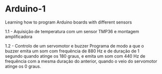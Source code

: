 # Arduino-1
Learning how to program Arduino boards with different sensors

1.1 - Aquisição de temperatura com um sensor TMP36 e montagem amplificadora

1.2 - Controlo de um servomotor e buzzer
      Programa de modo a que o buzzer emita um som com frequência de 880 Hz e de duração de 1 segundo quando atinge os 180 graus, e emita um som com 440 Hz de frequência com a mesma duração do anterior, quando o veio do servomotor atinge os 0 graus.
